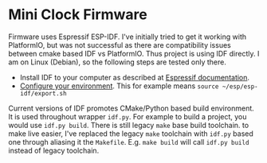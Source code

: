# Mini Clock Firmware

Firmware uses Espressif ESP-IDF. I've initially tried to get it working with PlatformIO, but was not successful as there are compatibility issues between cmake based IDF vs PlatformIO. Thus project is using IDF directly. I am on Linux (Debian), so the following steps are tested only there.

- Install IDF to your computer as described at [Espressif documentation](https://docs.espressif.com/projects/esp-idf/en/latest/esp32/get-started/index.html).
- [Configure your environment](https://docs.espressif.com/projects/esp-idf/en/latest/esp32/get-started/index.html#step-4-set-up-the-environment-variables). This for example means `source ~/esp/esp-idf/export.sh`

Current versions of IDF promotes CMake/Python based build environment. It is used throughout wrapper `idf.py`. For example to build a project, you would use `idf.py build`. There is still legacy `make` base build toolchain. to make live easier, I've replaced the legacy `make` toolchain with `idf.py` based one through aliasing it the `Makefile`. E.g. `make build` will call `idf.py build` instead of legacy toolchain.
